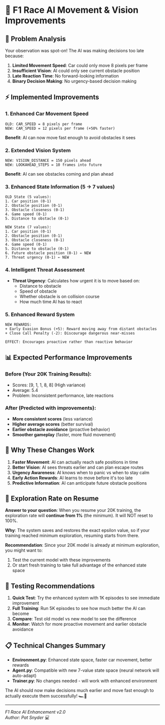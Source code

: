 🔧 F1 Race AI Movement & Vision Improvements
==============================================

## 🎯 Problem Analysis

Your observation was spot-on! The AI was making decisions too late because:

1. **Limited Movement Speed**: Car could only move 8 pixels per frame
2. **Insufficient Vision**: AI could only see current obstacle position  
3. **Late Reaction Time**: No forward-looking information
4. **Binary Decision Making**: No urgency-based decision making

## ⚡ Implemented Improvements

### 1. **Enhanced Car Movement Speed**
```
OLD: CAR_SPEED = 8 pixels per frame
NEW: CAR_SPEED = 12 pixels per frame (+50% faster)
```
**Benefit**: AI can now move fast enough to avoid obstacles it sees

### 2. **Extended Vision System**
```
NEW: VISION_DISTANCE = 150 pixels ahead
NEW: LOOKAHEAD_STEPS = 10 frames into future
```
**Benefit**: AI can see obstacles coming and plan ahead

### 3. **Enhanced State Information (5 → 7 values)**
```
OLD State (5 values):
1. Car position (0-1)
2. Obstacle position (0-1)  
3. Obstacle closeness (0-1)
4. Game speed (0-1)
5. Distance to obstacle (0-1)

NEW State (7 values):
1. Car position (0-1)
2. Obstacle position (0-1)  
3. Obstacle closeness (0-1)
4. Game speed (0-1)
5. Distance to obstacle (0-1)
6. Future obstacle position (0-1) ← NEW
7. Threat urgency (0-1) ← NEW
```

### 4. **Intelligent Threat Assessment**
- **Threat Urgency**: Calculates how urgent it is to move based on:
  - Distance to obstacle
  - Speed of obstacle  
  - Whether obstacle is on collision course
  - How much time AI has to react

### 5. **Enhanced Reward System**
```
NEW REWARDS:
+ Early Evasion Bonus (+5): Reward moving away from distant obstacles
+ Close Call Penalty (-2): Discourage dangerous near-misses

EFFECT: Encourages proactive rather than reactive behavior
```

## 📊 Expected Performance Improvements

### Before (Your 20K Training Results):
- Scores: [9, 1, 1, 8, 8] (High variance)
- Average: 5.4
- Problem: Inconsistent performance, late reactions

### After (Predicted with improvements):
- **More consistent scores** (less variance)
- **Higher average scores** (better survival)
- **Earlier obstacle avoidance** (proactive behavior)
- **Smoother gameplay** (faster, more fluid movement)

## 🎯 Why These Changes Work

1. **Faster Movement**: AI can actually reach safe positions in time
2. **Better Vision**: AI sees threats earlier and can plan escape routes
3. **Urgency Awareness**: AI knows when to panic vs when to stay calm
4. **Early Action Rewards**: AI learns to move before it's too late
5. **Predictive Information**: AI can anticipate future obstacle positions

## 🧪 Exploration Rate on Resume

**Answer to your question**: When you resume your 20K training, the exploration rate will **continue from 1%** (the minimum). It will NOT reset to 100%.

**Why**: The system saves and restores the exact epsilon value, so if your training reached minimum exploration, resuming starts from there.

**Recommendation**: Since your 20K model is already at minimum exploration, you might want to:
1. Test the current model with these improvements
2. Or start fresh training to take full advantage of the enhanced state space

## 🚀 Testing Recommendations

1. **Quick Test**: Try the enhanced system with 1K episodes to see immediate improvement
2. **Full Training**: Run 5K episodes to see how much better the AI can become
3. **Compare**: Test old model vs new model to see the difference
4. **Monitor**: Watch for more proactive movement and earlier obstacle avoidance

## 📋 Technical Changes Summary

- **Environment.py**: Enhanced state space, faster car movement, better rewards
- **Agent.py**: Compatible with new 7-value state space (neural network will auto-adapt)
- **Trainer.py**: No changes needed - will work with enhanced environment

The AI should now make decisions much earlier and move fast enough to actually execute them successfully! 🏎️💨

---
*F1 Race AI Enhancement v2.0*  
*Author: Pat Snyder 💻*